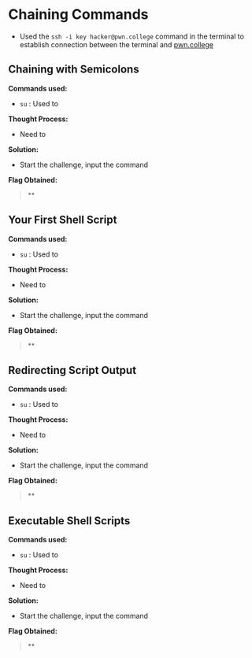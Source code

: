# Chaining Commands
- Used the `ssh -i key hacker@pwn.college` command in the terminal to establish connection between the terminal and [pwn.college](https://pwn.college/)

## Chaining with Semicolons
**Commands used:**
- `su`  : Used to 

**Thought Process:**
- Need to 

**Solution:**
- Start the challenge, input the command  

**Flag Obtained:**
> **

## Your First Shell Script
**Commands used:**
- `su`  : Used to 

**Thought Process:**
- Need to 

**Solution:**
- Start the challenge, input the command  

**Flag Obtained:**
> **

## Redirecting Script Output
**Commands used:**
- `su`  : Used to 

**Thought Process:**
- Need to 

**Solution:**
- Start the challenge, input the command  

**Flag Obtained:**
> **

## Executable Shell Scripts
**Commands used:**
- `su`  : Used to 

**Thought Process:**
- Need to 

**Solution:**
- Start the challenge, input the command  

**Flag Obtained:**
> **
